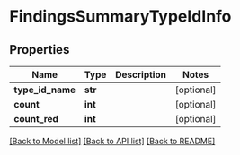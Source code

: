 # FindingsSummaryTypeIdInfo

## Properties
Name | Type | Description | Notes
------------ | ------------- | ------------- | -------------
**type_id_name** | **str** |  | [optional] 
**count** | **int** |  | [optional] 
**count_red** | **int** |  | [optional] 

[[Back to Model list]](../README.md#documentation-for-models) [[Back to API list]](../README.md#documentation-for-api-endpoints) [[Back to README]](../README.md)


